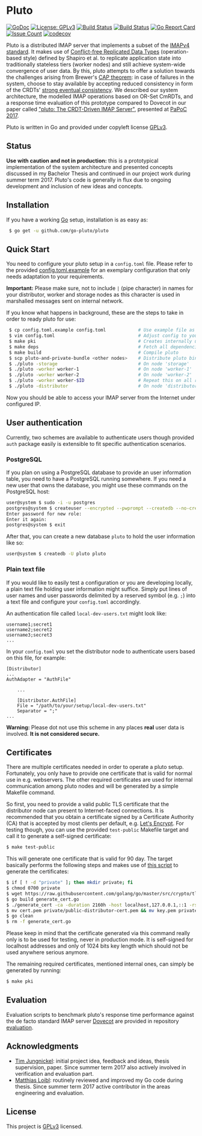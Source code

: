 # Pluto

[![GoDoc](https://godoc.org/github.com/go-pluto/pluto?status.svg)](https://godoc.org/github.com/go-pluto/pluto) [![License: GPLv3](https://img.shields.io/badge/license-GPLv3-blue.svg)](https://github.com/go-pluto/pluto/blob/master/LICENSE) [![Build Status](https://drone.go-pluto.de/api/badges/go-pluto/pluto/status.svg)](https://drone.go-pluto.de/go-pluto/pluto) [![Build Status](https://travis-ci.org/go-pluto/pluto.svg?branch=master)](https://travis-ci.org/go-pluto/pluto) [![Go Report Card](https://goreportcard.com/badge/github.com/go-pluto/pluto)](https://goreportcard.com/report/github.com/go-pluto/pluto) [![Issue Count](https://codeclimate.com/github/go-pluto/pluto/badges/issue_count.svg)](https://codeclimate.com/github/go-pluto/pluto) [![codecov](https://codecov.io/gh/go-pluto/pluto/branch/master/graph/badge.svg)](https://codecov.io/gh/go-pluto/pluto)

Pluto is a distributed IMAP server that implements a subset of the [IMAPv4 standard](https://tools.ietf.org/html/rfc3501). It makes use of [Conflict-free Replicated Data Types](https://en.wikipedia.org/wiki/Conflict-free_replicated_data_type) (operation-based style) defined by Shapiro et al. to replicate application state into traditionally stateless tiers (worker nodes) and still achieve system-wide convergence of user data. By this, pluto attempts to offer a solution towards the challenges arising from Brewer's [CAP theorem](https://en.wikipedia.org/wiki/CAP_theorem): in case of failures in the system, choose to stay available by accepting reduced consistency in form of the CRDTs' [strong eventual consistency](https://en.wikipedia.org/wiki/Eventual_consistency#Strong_eventual_consistency). We described our system architecture, the modelled IMAP operations based on OR-Set CmRDTs, and a response time evaluation of this prototype compared to Dovecot in our paper called ["pluto: The CRDT-Driven IMAP Server"](https://dl.acm.org/citation.cfm?id=3064891), presented at [PaPoC 2017](http://software.imdea.org/Conferences/PAPOC17/).

Pluto is written in Go and provided under copyleft license [GPLv3](https://github.com/go-pluto/pluto/blob/master/LICENSE).


## Status

**Use with caution and not in production:** this is a prototypical implementation of the system architecture and presented concepts discussed in my Bachelor Thesis and continued in our project work during summer term 2017. Pluto's code is generally in flux due to ongoing development and inclusion of new ideas and concepts.


## Installation

If you have a working [Go](https://golang.org/) setup, installation is as easy as:

```bash
 $ go get -u github.com/go-pluto/pluto
```


## Quick Start

You need to configure your pluto setup in a `config.toml` file. Please refer to the provided [config.toml.example](https://github.com/go-pluto/pluto/blob/master/config.toml.example) for an exemplary configuration that only needs adaptation to your requirements.

**Important:** Please make sure, not to include `|` (pipe character) in names for your distributor, worker and storage nodes as this character is used in marshalled messages sent on internal network.

If you know what happens in background, these are the steps to take in order to ready pluto for use:

```bash
 $ cp config.toml.example config.toml            # Use example file as basis for your config file
 $ vim config.toml                               # Adjust config to your setup and needs
 $ make pki                                      # Creates internally used system of certificates
 $ make deps                                     # Fetch all dependencies
 $ make build                                    # Compile pluto
 $ scp pluto-and-private-bundle <other nodes>    # Distribute pluto binary to other network nodes
 $ ./pluto -storage                              # On node 'storage'
 $ ./pluto -worker worker-1                      # On node 'worker-1'
 $ ./pluto -worker worker-2                      # On node 'worker-2'
 $ ./pluto -worker worker-$ID                    # Repeat this on all remaining worker nodes
 $ ./pluto -distributor                          # On node 'distributor'
```

Now you should be able to access your IMAP server from the Internet under configured IP.


## User authentication

Currently, two schemes are available to authenticate users though provided `auth` package easily is extensible to fit specific authentication scenarios.


### PostgreSQL

If you plan on using a PostgreSQL database to provide an user information table, you need to have a PostgreSQL running somewhere. If you need a new user that owns the database, you might use these commands on the PostgreSQL host:

```bash
user@system $ sudo -i -u postgres
postgres@system $ createuser --encrypted --pwprompt --createdb --no-createrole --no-superuser pluto
Enter password for new role:
Enter it again:
postgres@system $ exit
```

After that, you can create a new database `pluto` to hold the user information like so:

```bash
user@system $ createdb -U pluto pluto
```


### Plain text file

If you would like to easily test a configuration or you are developing locally, a plain text file holding user information might suffice. Simply put lines of user names and user passwords delimited by a reserved symbol (e.g. `;`) into a text file and configure your `config.toml` accordingly.

An authentication file called `local-dev-users.txt` might look like:

```
username1;secret1
username2;secret2
username3;secret3
...
```

In your `config.toml` you set the distributor node to authenticate users based on this file, for example:

```
[Distributor]
...
AuthAdapter = "AuthFile"

    ...

    [Distributor.AuthFile]
    File = "/path/to/your/setup/local-dev-users.txt"
    Separator = ";"
...
```

**Warning:** Please dot not use this scheme in any places **real** user data is involved. **It is not considered secure.**


## Certificates

There are multiple certificates needed in order to operate a pluto setup. Fortunately, you only have to provide one certificate that is valid for normal use in e.g. webservers. The other required certificates are used for internal communication among pluto nodes and will be generated by a simple Makefile command.

So first, you need to provide a valid public TLS certificate that the distributor node can present to Internet-faced connections. It is recommended that you obtain a certificate signed by a Certificate Authority (CA) that is accepted by most clients per default, e.g. [Let's Encrypt](https://letsencrypt.org/). For testing though, you can use the provided `test-public` Makefile target and call it to generate a self-signed certificate:

```bash
$ make test-public
```

This will generate one certificate that is valid for 90 day. The target basically performs the following steps and makes use of [this script](https://github.com/golang/go/blob/master/src/crypto/tls/generate_cert.go) to generate the certificates:

```bash
$ if [ ! -d "private" ]; then mkdir private; fi
$ chmod 0700 private
$ wget https://raw.githubusercontent.com/golang/go/master/src/crypto/tls/generate_cert.go
$ go build generate_cert.go
$ ./generate_cert -ca -duration 2160h -host localhost,127.0.0.1,::1 -rsa-bits 1024
$ mv cert.pem private/public-distributor-cert.pem && mv key.pem private/public-distributor-key.pem
$ go clean
$ rm -f generate_cert.go
```

Please keep in mind that the certificate generated via this command really only is to be used for testing, never in production mode. It is self-signed for localhost addresses and only of 1024 bits key length which should not be used anywhere serious anymore.

The remaining required certificates, mentioned internal ones, can simply be generated by running:

```bash
$ make pki
```


## Evaluation

Evaluation scripts to benchmark pluto's response time performance against the de facto standard IMAP server [Dovecot](https://www.dovecot.org) are provided in repository [evaluation](https://github.com/go-pluto/evaluation).


## Acknowledgments

* [Tim Jungnickel](https://github.com/TimJuni): initial project idea, feedback and ideas, thesis supervision, paper. Since summer term 2017 also actively involved in verification and evaluation part.
* [Matthias Loibl](https://github.com/MetalMatze): routinely reviewed and improved my Go code during thesis. Since summer term 2017 active contributor in the areas engineering and evaluation.


## License

This project is [GPLv3](https://github.com/go-pluto/pluto/blob/master/LICENSE) licensed.
